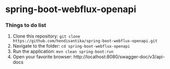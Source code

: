 # spring-boot-webflux-openapi

### Things to do list

1. Clone this repository: `git clone https://github.com/hendisantika/spring-boot-webflux-openapi.git`
2. Navigate to the folder: `cd spring-boot-webflux-openapi`
3. Run the application: `mvn clean spring-boot:run`
4. Open your favorite browser: http://localhost:8080/swagger-doc/v3/api-docs 
